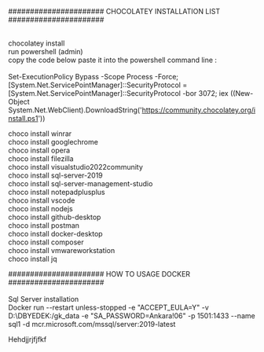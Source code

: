 
###################### CHOCOLATEY INSTALLATION LIST ######################
<br><br>

chocolatey install<br>
run powershell (admin)<br>
copy the code below paste it into the powershell command line :<br><br>
Set-ExecutionPolicy Bypass -Scope Process -Force; [System.Net.ServicePointManager]::SecurityProtocol = [System.Net.ServicePointManager]::SecurityProtocol -bor 3072; iex ((New-Object System.Net.WebClient).DownloadString('https://community.chocolatey.org/install.ps1'))


choco install winrar<br>
choco install googlechrome<br>
choco install opera<br>
choco install filezilla<br>
choco install visualstudio2022community<br>
choco install sql-server-2019<br>
choco install sql-server-management-studio<br>
choco install notepadplusplus<br>
choco install vscode<br>
choco install nodejs<br>
choco install github-desktop<br>
choco install postman<br>
choco install docker-desktop<br>
choco install composer<br>
choco install vmwareworkstation<br>
choco install jq


###################### HOW TO USAGE DOCKER ######################<br><br>
Sql Server installation<br>
Docker run --restart unless-stopped  -e "ACCEPT_EULA=Y" -v D:\DBYEDEK:/gk_data -e "SA_PASSWORD=Ankara!06" -p 1501:1433 --name sql1 -d mcr.microsoft.com/mssql/server:2019-latest








Hehdjjrjfjfkf
